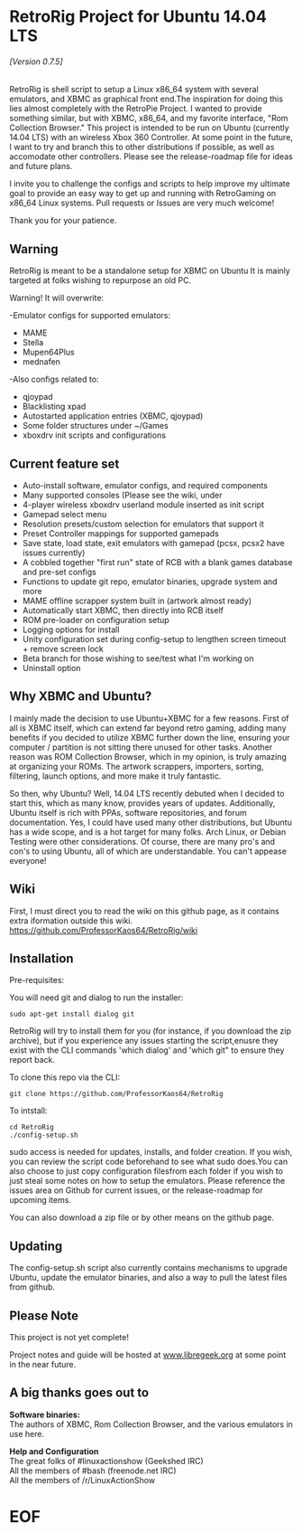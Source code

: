 RetroRig Project for Ubuntu 14.04 LTS
===================================================
###### [Version 0.7.5]

RetroRig is shell script to setup a Linux x86_64 system  with several emulators, and XBMC as graphical
front end.The inspiration for doing this lies almost completely with the RetroPie Project. I wanted to provide
something similar, but with XBMC, x86_64, and my favorite interface, "Rom Collection Browser."
This project is intended to be run on Ubuntu (currently 14.04 LTS) with an wireless Xbox 360 Controller.
At some point in the future, I want to try and branch this to other distributions if possible, as well
as accomodate other controllers. Please see the release-roadmap file for ideas and future plans.

I invite you to challenge the configs and scripts to help improve my ultimate goal to provide
an easy way to get up and running with RetroGaming on x86_64 Linux systems. Pull requests or
Issues are very much welcome!

Thank you for your patience.

## Warning

RetroRig is meant to be a standalone setup for XBMC on Ubuntu
It is mainly targeted at folks wishing to repurpose an old PC.

Warning! It will overwrite:

-Emulator configs for supported emulators:

* MAME
* Stella
* Mupen64Plus
* mednafen

-Also configs related to:

* qjoypad
* Blacklisting xpad
* Autostarted application entries (XBMC, qjoypad)
* Some folder structures under ~/Games
* xboxdrv init scripts and configurations

## Current feature set

* Auto-install software, emulator configs, and required components
* Many supported consoles (Please see the wiki, under 
* 4-player wireless xboxdrv userland module inserted as init script
* Gamepad select menu
* Resolution presets/custom selection for emulators that support it
* Preset Controller mappings for supported gamepads
* Save state, load state, exit emulators with gamepad (pcsx, pcsx2 have issues currently)
* A cobbled together "first run" state of RCB with a blank games database and pre-set configs
* Functions to update git repo, emulator binaries, upgrade system and more
* MAME offline scrapper system built in (artwork almost ready)
* Automatically start XBMC, then directly into RCB itself
* ROM pre-loader on configuration setup
* Logging options for install
* Unity configuration set during config-setup to lengthen screen timeout + remove screen lock
* Beta branch for those wishing to see/test what I'm working on
* Uninstall option

## Why XBMC and Ubuntu?

I mainly made the decision to use Ubuntu+XBMC for a few reasons. First of all is XBMC itself, which can
extend far beyond retro gaming, adding many benefits if you decided to utilize XBMC further down the
line, ensuring your computer / partition is not sitting there unused for other tasks. Another reason
was ROM Collection Browser, which in my opinion, is truly amazing at organizing your ROMs. The artwork
scrappers, importers, sorting, filtering, launch options, and more make it truly fantastic.

So then, why Ubuntu? Well, 14.04 LTS recently debuted when I decided to start this, which as many know,
provides years of updates. Additionally, Ubuntu itself is rich with PPAs, software repositories, and
forum documentation. Yes, I could have used many other distributions, but Ubuntu has a wide scope,
and is a hot target for many folks. Arch Linux, or Debian Testing were other considerations. Of course,
there are many pro's and con's to using Ubuntu, all of which are understandable. You can't appease
everyone!


## Wiki

First, I must direct you to read the wiki on this github page, as it contains extra iformation outside this wiki. 
https://github.com/ProfessorKaos64/RetroRig/wiki

## Installation

Pre-requisites:

You will need git and dialog to run the installer:

    sudo apt-get install dialog git

RetroRig will try to install them for you (for instance, if you download the zip archive), but if you
experience any issues starting the script,enusre they exist with the CLI commands 'which dialog' 
and 'which git" to ensure they report back.

To clone this repo via the CLI:

`git clone https://github.com/ProfessorKaos64/RetroRig`

To intstall:

    cd RetroRig  
    ./config-setup.sh

sudo access is needed for updates, installs, and folder creation. If you wish, you can review the script
code beforehand to see what sudo does.You can also choose to just copy configuration filesfrom each 
folder if you wish to just steal some notes on how to setup the emulators. Please reference the issues
area on Github for current issues, or the release-roadmap for upcoming items.

You can also download a zip file or by other means on the github page.

## Updating

The config-setup.sh script also currently contains mechanisms to upgrade Ubuntu, update the
emulator binaries, and also a way to pull the latest files from github.

## Please Note

This project is not yet complete!

Project notes and guide will be hosted at www.libregeek.org at some point in the near future.

## A big thanks goes out to

<b>Software binaries:</b>  
The authors of XBMC, Rom Collection Browser, and the various emulators in use here.  

<b>Help and Configuration </b>  
The great folks of #linuxactionshow (Geekshed IRC)  
All the members of #bash (freenode.net IRC)  
All the members of /r/LinuxActionShow  

# EOF #
